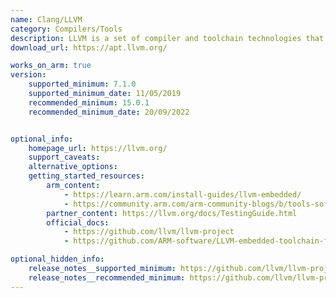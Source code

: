 ```yaml
---
name: Clang/LLVM
category: Compilers/Tools
description: LLVM is a set of compiler and toolchain technologies that can be used to develop a frontend for any programming language and a backend for any instruction set architecture
download_url: https://apt.llvm.org/

works_on_arm: true
version:
    supported_minimum: 7.1.0
    supported_minimum_date: 11/05/2019
    recommended_minimum: 15.0.1
    recommended_minimum_date: 20/09/2022


optional_info:
    homepage_url: https://llvm.org/
    support_caveats:
    alternative_options:
    getting_started_resources:
        arm_content: 
            - https://learn.arm.com/install-guides/llvm-embedded/
            - https://community.arm.com/arm-community-blogs/b/tools-software-ides-blog/posts/accelerating-open-source-llvm-development
        partner_content: https://llvm.org/docs/TestingGuide.html
        official_docs: 
            - https://github.com/llvm/llvm-project
            - https://github.com/ARM-software/LLVM-embedded-toolchain-for-Arm

optional_hidden_info:
    release_notes__supported_minimum: https://github.com/llvm/llvm-project/releases/tag/llvmorg-7.1.0
    release_notes__recommended_minimum: https://github.com/llvm/llvm-project/releases/tag/llvmorg-15.0.0
---
```


